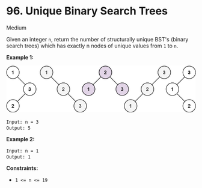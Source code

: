 # 96. Unique Binary Search Trees
Medium

Given an integer `n`, return the number of structurally unique BST's (binary search trees) which has exactly n nodes of unique values from `1` to `n`.

**Example 1:**

![uniquebstn3.jpg](uniquebstn3.jpg)

```
Input: n = 3
Output: 5
```

**Example 2:**
```
Input: n = 1
Output: 1
```

**Constraints:**
* `1 <= n <= 19`